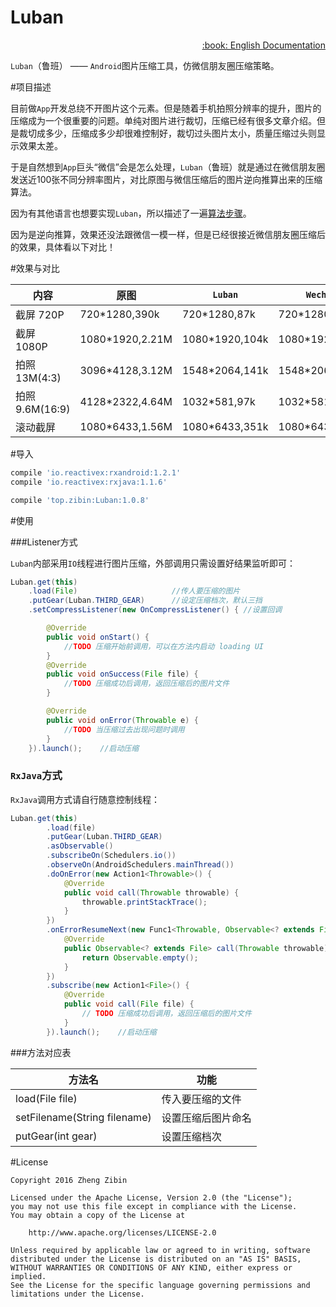 # Luban

<div align="right">
<a href="Translation/README-EN.md">:book: English Documentation</a>
</div>

`Luban`（鲁班） —— `Android`图片压缩工具，仿微信朋友圈压缩策略。

#项目描述

目前做`App`开发总绕不开图片这个元素。但是随着手机拍照分辨率的提升，图片的压缩成为一个很重要的问题。单纯对图片进行裁切，压缩已经有很多文章介绍。但是裁切成多少，压缩成多少却很难控制好，裁切过头图片太小，质量压缩过头则显示效果太差。

于是自然想到`App`巨头“微信”会是怎么处理，`Luban`（鲁班）就是通过在微信朋友圈发送近100张不同分辨率图片，对比原图与微信压缩后的图片逆向推算出来的压缩算法。

因为有其他语言也想要实现`Luban`，所以描述了一遍[算法步骤](/DESCRIPTION.md)。

因为是逆向推算，效果还没法跟微信一模一样，但是已经很接近微信朋友圈压缩后的效果，具体看以下对比！

#效果与对比

内容 | 原图 | `Luban` | `Wechat`
---- | ---- | ------ | ------
截屏 720P |720*1280,390k|720*1280,87k|720*1280,56k
截屏 1080P|1080*1920,2.21M|1080*1920,104k|1080*1920,112k
拍照 13M(4:3)|3096*4128,3.12M|1548*2064,141k|1548*2064,147k
拍照 9.6M(16:9)|4128*2322,4.64M|1032*581,97k|1032*581,74k
滚动截屏|1080*6433,1.56M|1080*6433,351k|1080*6433,482k

#导入

```sh
compile 'io.reactivex:rxandroid:1.2.1'
compile 'io.reactivex:rxjava:1.1.6'

compile 'top.zibin:Luban:1.0.8'
```

#使用

###Listener方式

`Luban`内部采用`IO`线程进行图片压缩，外部调用只需设置好结果监听即可：

```java
Luban.get(this)
    .load(File)                     //传人要压缩的图片
    .putGear(Luban.THIRD_GEAR)      //设定压缩档次，默认三挡
    .setCompressListener(new OnCompressListener() { //设置回调

        @Override
        public void onStart() {
            //TODO 压缩开始前调用，可以在方法内启动 loading UI
        }
        @Override
        public void onSuccess(File file) {
            //TODO 压缩成功后调用，返回压缩后的图片文件
        }

        @Override
        public void onError(Throwable e) {
            //TODO 当压缩过去出现问题时调用
        }
    }).launch();    //启动压缩
```

### `RxJava`方式

`RxJava`调用方式请自行随意控制线程：

```java
Luban.get(this)
        .load(file)
        .putGear(Luban.THIRD_GEAR)
        .asObservable()
        .subscribeOn(Schedulers.io())
        .observeOn(AndroidSchedulers.mainThread())
        .doOnError(new Action1<Throwable>() {
            @Override
            public void call(Throwable throwable) {
                throwable.printStackTrace();
            }
        })
        .onErrorResumeNext(new Func1<Throwable, Observable<? extends File>>() {
            @Override
            public Observable<? extends File> call(Throwable throwable) {
                return Observable.empty();
            }
        })
        .subscribe(new Action1<File>() {
            @Override
            public void call(File file) {
                // TODO 压缩成功后调用，返回压缩后的图片文件
            }
        }).launch();    //启动压缩
```

###方法对应表

方法名|功能
---|---
load(File file)|传入要压缩的文件
setFilename(String filename)|设置压缩后图片命名
putGear(int gear)|设置压缩档次

#License


    Copyright 2016 Zheng Zibin
    
    Licensed under the Apache License, Version 2.0 (the "License");
    you may not use this file except in compliance with the License.
    You may obtain a copy of the License at
    
        http://www.apache.org/licenses/LICENSE-2.0
    
    Unless required by applicable law or agreed to in writing, software
    distributed under the License is distributed on an "AS IS" BASIS,
    WITHOUT WARRANTIES OR CONDITIONS OF ANY KIND, either express or implied.
    See the License for the specific language governing permissions and
    limitations under the License.
